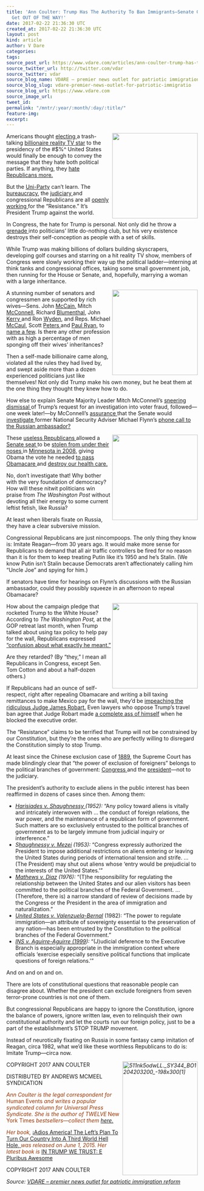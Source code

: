 ```yaml
---
title: 'Ann Coulter: Trump Has The Authority To Ban Immigrants—Senate GOP Needs To
  Get OUT OF THE WAY!'
date: 2017-02-22 21:36:30 UTC
created_at: 2017-02-22 21:36:30 UTC
layout: post
kind: article
author: V Dare
categories: 
tags: 
source_post_url: https://www.vdare.com/articles/ann-coulter-trump-has-the-authority-to-ban-immigrants-senate-gop-needs-to-get-out-of-the-way
source_twitter_url: http://twitter.com/vdar
source_twitter: vdar
source_blog_name: VDARE – premier news outlet for patriotic immigration reform
source_blog_slug: vdare-premier-news-outlet-for-patriotic-immigratio
source_blog_url: https://www.vdare.com
source_image_url: 
tweet_id: 
permalink: "/mntr/:year/:month/:day/:title/"
feature-img: 
excerpt: 
---
```

<div class="pf-content"><p><img class="alignnone size-full" title="" src="https://images-na.ssl-images-amazon.com/images/I/51d1qgc0F7L.jpg" alt="" width="225" align="right"></p>
<p>Americans thought <a href="http://www.vdare.com/articles/let-us-now-praise-famous-trumps">electing </a>a trash-talking <a href="http://www.vdare.com/articles/gop-should-thank-heaven-fasting-for-trump-but-instead-plans-to-shoot-itself-in-the-testicles">billionaire reality TV star</a> to the presidency of the #$%^ United States would finally be enough to convey the message that they hate both political parties. If anything, they <a href="http://www.vdare.com/posts/lindsey-graham-boasts-of-being-bribed-to-betray-gop-base-on-immigration">hate Republicans more.</a></p>
<p>But the <a href="http://www.vdare.com/posts/bipartisanship-and-sam-francis">Uni-Party</a> can’t learn. The <a href="http://www.vdare.com/articles/president-trump-will-have-foes-in-immigration-bureaucracy-but-also-friends-they-can-help-him-win">bureaucracy</a>, the <a href="http://www.vdare.com/posts/judge-posner-congratulates-self-on-judiciarys-usurpation-of-absolute-power">judiciary </a>and congressional Republicans are all <a href="http://www.vdare.com/articles/face-it-these-rats-republicans-against-trump-are-traitors-to-the-party-and-to-america">openly working </a>for the “Resistance.” It’s President Trump against the world.</p>
<p>In Congress, the hate for Trump is personal. Not only did he throw a <a href="http://www.vdare.com/posts/salon-magazine-a-admits-to-fighting-the-war-on-christmas-and-b-brings-grenades">grenade </a>into politicians’ little do-nothing club, but his very existence destroys their self-conception as people with a set of skills.</p>
<p>While Trump was making billions of dollars building skyscrapers, developing golf courses and starring on a hit reality TV show, members of Congress were slowly working their way up the political ladder—interning at think tanks and congressional offices, taking some small government job, then running for the House or Senate, and, hopefully, marrying a woman with a large inheritance.</p>
<p><img src="https://s3-us-west-2.amazonaws.com/vdare-live/wp-content/uploads/2017/02/15172952/mccaulsafeact-768x540.jpg" width="225" align="right">A stunning number of senators and congressmen are supported by rich wives—Sens. John <a href="http://www.vdare.com/articles/view-from-lodi-ca-obama-versus-mccain-who-has-the-edge-in-intangibles">McCain,</a> Mitch <a href="http://heavy.com/news/2017/01/elaine-chao-net-worth-salary-donald-trump-cabinet-wells-fargo-campaign-donation-inheritance-sister-father-jim-breyer/">McConnell</a>, Richard <a href="http://heavy.com/news/2017/02/cynthia-malkin-age-richard-blumenthal-wife-family-children-son-daughter-peter-empire-state-building-real-estate-claire-david-michael-matthew-home-house-connecticut-net-worth/">Blumenthal</a>, John <a href="http://www.vdare.com/articles/howard-dean-in-a-dress">Kerry </a>and Ron <a href="http://www.oregonlive.com/mapes/index.ssf/2015/05/how_rich_is_ron_wydens_wife_ne.html">Wyden</a>, and Reps. Michael <a href="http://nymag.com/daily/intelligencer/2011/08/michael_mccaul_richest_mmber_of_congress.html">McCaul</a>, Scott <a href="http://static.latimes.com/how-much-are-they-worth/scott-peters/">Peters </a>and <a href="http://www.huffingtonpost.com/2012/08/14/paul-ryan-worth-millions-_n_1774346.html">Paul Ryan,</a> to<a href="http://www.sandiegoreader.com/news/2001/may/31/married-rich/#"> name a few</a>. Is there any other profession with as high a percentage of men sponging off their wives’ inheritances?</p>
<p>Then a self-made billionaire came along, violated all the rules they had lived by, and swept aside more than a dozen experienced politicians just like themselves! Not only did Trump make his own money, but he beat them at the one thing they thought they knew how to do.</p>
<p>How else to explain Senate Majority Leader Mitch McConnell’s <a href="http://www.salon.com/2017/02/06/mitch-mcconnell-wont-fund-president-trumps-voter-fraud-investigation/">sneering dismissal </a>of Trump’s request for an investigation into voter fraud, followed—one week later!—by McConnell’s <a href="http://www.cnn.com/2017/02/14/politics/republicans-want-flynn-investigations/">assurance </a>that the Senate would <a href="http://www.vdare.com/articles/the-deep-state-targets-trump">investigate </a>former National Security Adviser Michael Flynn’s <a href="http://www.vdare.com/articles/the-spooks-and-the-hacks-why-do-they-hate-russia">phone call to the Russian ambassador?</a></p>
<p><img src="https://s3-us-west-2.amazonaws.com/vdare-live/wp-content/uploads/2017/01/25180759/posterchild.jpg" width="225" align="right">These <a href="http://www.vdare.com/posts/rnc-chairmanship-why-not-a-white-christian">useless Republicans </a>allowed a <a href="http://www.vdare.com/articles/hang-a-campaign-consultant-from-time-to-time-to-encourage-the-others">Senate seat </a>to be <a href="http://www.vdare.com/posts/science-obamacare-passed-due-to-non-citizens-voting-illegally-for-comedian-franken">stolen from under their noses </a>in <a href="https://thecaucus.blogs.nytimes.com/2009/06/30/court-rules-franken-has-won-senate-seat/">Minnesota in 2008,</a> giving Obama the vote he needed <a href="http://www.vdare.com/articles/michelle-malkin-obama-lied-my-third-health-plan-just-died">to pass Obamacare </a>and <a href="http://www.vdare.com/articles/ann-coulter-can-i-be-the-poster-child-against-obamacare">destroy our health care.</a></p>
<p>No, don’t investigate that! Why bother with the very foundation of democracy? How will these nitwit politicians win praise from <em>The Washington Post</em> without devoting all their energy to some current leftist fetish, like Russia?</p>
<p>At least when liberals fixate on Russia, they have a clear subversive mission.</p>
<p>Congressional Republicans are just nincompoops. The only thing they know is: Imitate Reagan—from 30 years ago. It would make more sense for Republicans to demand that all air traffic controllers be fired for no reason than it is for them to keep treating Putin like it’s 1950 and he’s Stalin. (We know Putin isn’t Stalin because Democrats aren’t affectionately calling him “Uncle Joe” and spying for him.)</p>
<p>If senators have time for hearings on Flynn’s discussions with the Russian ambassador, could they possibly squeeze in an afternoon to repeal Obamacare?</p><div id="57966237cc52c74a5e1363c4" class="vdb_player vdb_57966237cc52c74a5e1363c456bcd17ce4b018167fea5539">    </div>
<p><img src="https://images-na.ssl-images-amazon.com/images/I/511%2Br2982lL.jpg" width="225" align="right">How about the campaign pledge that rocketed Trump to the White House? According to <em>The Washington Post,</em> at the GOP retreat last month, when Trump talked about using tax policy to help pay for the wall, Republicans expressed<a href="https://www.washingtonpost.com/powerpost/republicans-prepare-to-hear-from-trump-hash-out-health-care-plans/2017/01/26/cd2ad060-e3ce-11e6-a453-19ec4b3d09ba_story.html"> “confusion about what exactly he meant.”</a></p>
<p>Are they retarded? (By “they,” I mean all Republicans in Congress, except Sen. Tom Cotton and about a half-dozen others.)</p>
<p>If Republicans had an ounce of self-respect, right after repealing Obamacare and writing a bill taxing remittances to make Mexico pay for the wall, they’d be <a href="http://www.vdare.com/posts/it-will-come-to-blood-and-impeachment-of-judicial-saboteurs">impeaching the ridiculous Judge James Robart.</a> Even lawyers who oppose Trump’s travel ban agree that Judge Robart made <a href="http://freebeacon.com/politics/judge-wrong-travel-ban-arrests-us-terrorist-travel-ban/">a complete ass of himself</a> when he blocked the executive order.</p>
<p>The “Resistance” claims to be terrified that Trump will not be constrained by our Constitution, but they’re the ones who are perfectly willing to disregard the Constitution simply to stop Trump.</p>
<p>At least since the Chinese exclusion case of <a href="https://supreme.justia.com/cases/federal/us/130/581/case.html">1889</a>, the Supreme Court has made blindingly clear that “the power of exclusion of foreigners” belongs to the political branches of government: <a href="http://www.vdare.com/articles/supreme-court-precedents-say-congress-must-make-immigration-policy-not-international-bureau">Congress </a>and the <a href="http://www.breitbart.com/big-government/2016/08/12/const-allows-muslim-immigrant-ban/">president</a>—not to the judiciary.</p>
<p>The president’s authority to exclude aliens in the public interest has been reaffirmed in dozens of cases since then. Among them:</p>
<ul>
<li><em><a href="https://supreme.justia.com/cases/federal/us/342/580/">Harisiades v. Shaughnessy </a>(1952):</em> “Any policy toward aliens is vitally and intricately interwoven with … the conduct of foreign relations, the war power, and the maintenance of a republican form of government. Such matters are so exclusively entrusted to the political branches of government as to be largely immune from judicial inquiry or interference.”</li>
<li><em>S<a href="https://supreme.justia.com/cases/federal/us/345/206/case.html">haughnessy v. Mezei</a> (1953):</em> “Congress expressly authorized the President to impose additional restrictions on aliens entering or leaving the United States during periods of international tension and strife. … (The President) may shut out aliens whose ‘entry would be prejudicial to the interests of the United States.'”</li>
<li><em><a href="https://supreme.justia.com/cases/federal/us/426/67/">Mathews v. Diaz</a> (1976):</em> “(T)he responsibility for regulating the relationship between the United States and our alien visitors has been committed to the political branches of the Federal Government. … (Therefore, there is) a narrow standard of review of decisions made by the Congress or the President in the area of immigration and naturalization.”</li>
<li><a href="https://supreme.justia.com/cases/federal/us/458/858/"><em>United States v. Valenzuela-Bernal</em></a> (1982): “The power to regulate immigration—an attribute of sovereignty essential to the preservation of any nation—has been entrusted by the Constitution to the political branches of the Federal Government.”</li>
<li><em><a href="https://www.law.cornell.edu/supct/html/97-1754.ZS.html"> INS v. Aguirre-Aguirre (1999</a>):</em> “(J)udicial deference to the Executive Branch is especially appropriate in the immigration context where officials ‘exercise especially sensitive political functions that implicate questions of foreign relations.'”</li>
</ul>
<p>And on and on and on.</p>
<p>There are lots of constitutional questions that reasonable people can disagree about. Whether the president can exclude foreigners from seven terror-prone countries is not one of them.</p>
<p>But congressional Republicans are happy to ignore the Constitution, ignore the balance of powers, ignore written law, even to relinquish their own constitutional authority and let the courts run our foreign policy, just to be a part of the establishment’s STOP TRUMP movement.</p>
<p>Instead of neurotically fixating on Russia in some fantasy camp imitation of Reagan, circa 1982, what we’d like these worthless Republicans to do is: Imitate Trump—circa now.</p>
<p><em><span style="color: #993300;"><a href="https://s3-us-west-2.amazonaws.com/vdare-live/wp-content/uploads/2015/07/511nk5odwLL._SY344_BO1204203200_-198x3001.jpg"><img class="size-medium wp-image-63580 alignright" title="" src="https://s3-us-west-2.amazonaws.com/vdare-live/wp-content/uploads/2015/07/511nk5odwLL._SY344_BO1204203200_-198x3001-198x300.jpg" alt="511nk5odwLL._SY344_BO1204203200_-198x300[1]" width="198" height="300" align="right"></a></span></em></p>
<p>COPYRIGHT 2017 ANN COULTER</p>
<p>DISTRIBUTED BY ANDREWS MCMEEL SYNDICATION</p>
<p><em><span style="color: #993300;">Ann Coulter is the legal correspondent for </span></em><span style="color: #993300;">Human Events<em> and writes a popular syndicated column for Universal Press Syndicate. She is the author of TWELVE<strong> </strong></em>New York Times</span><em><span style="color: #993300;"> bestsellers—collect them</span> <a href="http://www.amazon.com/Ann-Coulter/e/B001H6GJTW/?_encoding=UTF8&amp;camp=1789&amp;creative=9325&amp;linkCode=ur2&amp;tag=vd0b-20">here.</a></em></p>
<p><span style="color: #993300;"><em>Her book, </em></span> <a href="http://www.amazon.com/Adios-America-Ann-Coulter/dp/1621572676/vd0b-20">¡Adios America! The Left’s Plan To Turn Our Country Into A Third World Hell Hole, </a> <span style="color: #993300;"><em> was released on June 1, 2015. Her latest book is </em><a href="https://www.amazon.com/Trump-We-Trust-Pluribus-Awesome/dp/0735214468">IN TRUMP WE TRUST: E Pluribus Awesome</a></span></p>
<p>COPYRIGHT 2017 ANN COULTER</p>
</div><div class="">
    <i>Source: <a href="https://www.vdare.com">VDARE – premier news outlet for patriotic immigration reform</a></i>
</div>
